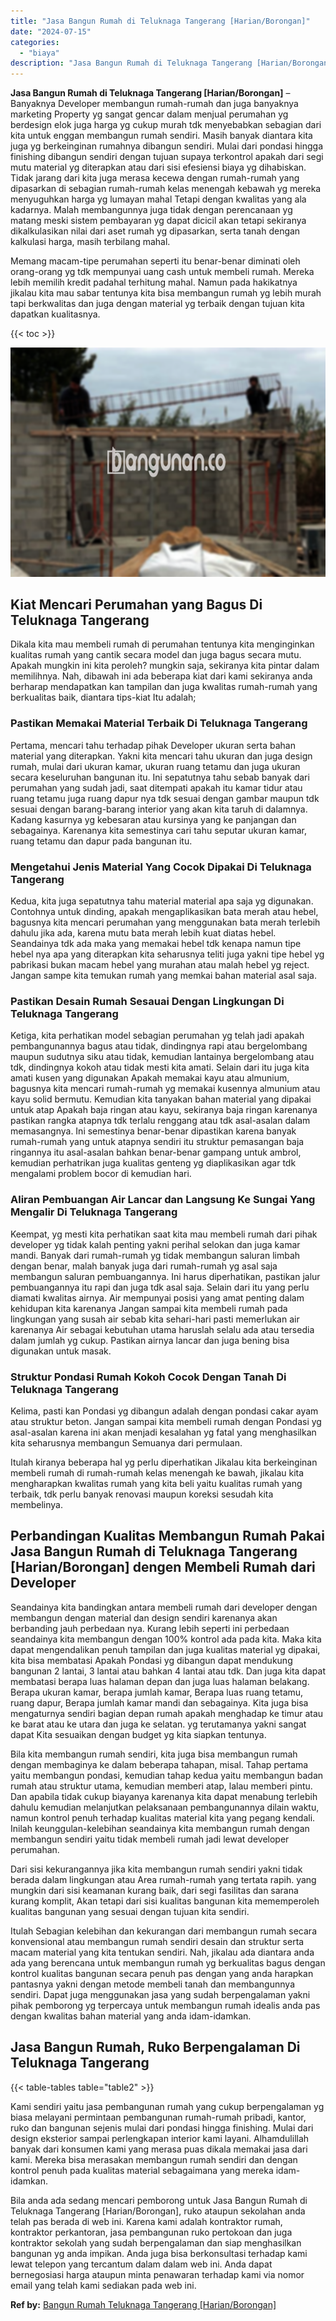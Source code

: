 ```yaml
---
title: "Jasa Bangun Rumah di Teluknaga Tangerang [Harian/Borongan]"
date: "2024-07-15"
categories: 
  - "biaya"
description: "Jasa Bangun Rumah di Teluknaga Tangerang [Harian/Borongan]. Bila anda ada sedang mencari pemborong untuk Jasa Bangun Rumah di Teluknaga Tangerang [Harian/Bo..."
---
```


**Jasa Bangun Rumah di Teluknaga Tangerang \[Harian/Borongan\]** – Banyaknya Developer membangun rumah-rumah dan juga banyaknya marketing Property yg sangat gencar dalam menjual perumahan yg berdesign elok juga harga yg cukup murah tdk menyebabkan sebagian dari kita untuk enggan membangun rumah sendiri. Masih banyak diantara kita juga yg berkeinginan rumahnya dibangun sendiri. Mulai dari pondasi hingga finishing dibangun sendiri dengan tujuan supaya terkontrol apakah dari segi mutu material yg diterapkan atau dari sisi efesiensi biaya yg dihabiskan. Tidak jarang dari kita juga merasa kecewa dengan rumah-rumah yang dipasarkan di sebagian rumah-rumah kelas menengah kebawah yg mereka menyuguhkan harga yg lumayan mahal Tetapi dengan kwalitas yang ala kadarnya. Malah membangunnya juga tidak dengan perencanaan yg matang meski sistem pembayaran yg dapat dicicil akan tetapi sekiranya dikalkulasikan nilai dari aset rumah yg dipasarkan, serta tanah dengan kalkulasi harga, masih terbilang mahal.

Memang macam-tipe perumahan seperti itu benar-benar diminati oleh orang-orang yg tdk mempunyai uang cash untuk membeli rumah. Mereka lebih memilih kredit padahal terhitung mahal. Namun pada hakikatnya jikalau kita mau sabar tentunya kita bisa membangun rumah yg lebih murah tapi berkwalitas dan juga dengan material yg terbaik dengan tujuan kita dapatkan kualitasnya.

{{< toc >}}

![Jasa Bangun Rumah di Teluknaga Tangerang [Harian/Borongan]](/images/borong-bangunan-14.png)

## Kiat Mencari Perumahan yang Bagus Di Teluknaga Tangerang

Dikala kita mau membeli rumah di perumahan tentunya kita menginginkan kualitas rumah yang cantik secara model dan juga bagus secara mutu. Apakah mungkin ini kita peroleh? mungkin saja, sekiranya kita pintar dalam memilihnya. Nah, dibawah ini ada beberapa kiat dari kami sekiranya anda berharap mendapatkan kan tampilan dan juga kwalitas rumah-rumah yang berkualitas baik, diantara tips-kiat Itu adalah;

### Pastikan Memakai Material Terbaik Di Teluknaga Tangerang

Pertama, mencari tahu terhadap pihak Developer ukuran serta bahan material yang diterapkan. Yakni kita mencari tahu ukuran dan juga design rumah, mulai dari ukuran kamar, ukuran ruang tetamu dan juga ukuran secara keseluruhan bangunan itu. Ini sepatutnya tahu sebab banyak dari perumahan yang sudah jadi, saat ditempati apakah itu kamar tidur atau ruang tetamu juga ruang dapur nya tdk sesuai dengan gambar maupun tdk sesuai dengan barang-barang interior yang akan kita taruh di dalamnya. Kadang kasurnya yg kebesaran atau kursinya yang ke panjangan dan sebagainya. Karenanya kita semestinya cari tahu seputar ukuran kamar, ruang tetamu dan dapur pada bangunan itu.

### Mengetahui Jenis Material Yang Cocok Dipakai Di Teluknaga Tangerang

Kedua, kita juga sepatutnya tahu material material apa saja yg digunakan. Contohnya untuk dinding, apakah mengaplikasikan bata merah atau hebel, bagusnya kita mencari perumahan yang menggunakan bata merah terlebih dahulu jika ada, karena mutu bata merah lebih kuat diatas hebel. Seandainya tdk ada maka yang memakai hebel tdk kenapa namun tipe hebel nya apa yang diterapkan kita seharusnya teliti juga yakni tipe hebel yg pabrikasi bukan macam hebel yang murahan atau malah hebel yg reject. Jangan sampe kita temukan rumah yang memkai bahan material asal saja.

### Pastikan Desain Rumah Sesauai Dengan Lingkungan Di Teluknaga Tangerang

Ketiga, kita perhatikan model sebagian perumahan yg telah jadi apakah pembangunannya bagus atau tidak, dindingnya rapi atau bergelombang maupun sudutnya siku atau tidak, kemudian lantainya bergelombang atau tdk, dindingnya kokoh atau tidak mesti kita amati. Selain dari itu juga kita amati kusen yang digunakan Apakah memakai kayu atau almunium, bagusnya kita mencari rumah-rumah yg memakai kusennya almunium atau kayu solid bermutu. Kemudian kita tanyakan bahan material yang dipakai untuk atap Apakah baja ringan atau kayu, sekiranya baja ringan karenanya pastikan rangka atapnya tdk terlalu renggang atau tdk asal-asalan dalam memasangnya. Ini semestinya benar-benar dipastikan karena banyak rumah-rumah yang untuk atapnya sendiri itu struktur pemasangan baja ringannya itu asal-asalan bahkan benar-benar gampang untuk ambrol, kemudian perhatrikan juga kualitas genteng yg diaplikasikan agar tdk mengalami problem bocor di kemudian hari.

### Aliran Pembuangan Air Lancar dan Langsung Ke Sungai Yang Mengalir Di Teluknaga Tangerang

Keempat, yg mesti kita perhatikan saat kita mau membeli rumah dari pihak developer yg tidak kalah penting yakni perihal selokan dan juga kamar mandi. Banyak dari rumah-rumah yg tidak membangun saluran limbah dengan benar, malah banyak juga dari rumah-rumah yg asal saja membangun saluran pembuangannya. Ini harus diperhatikan, pastikan jalur pembuangannya itu rapi dan juga tdk asal saja. Selain dari itu yang perlu diamati kwalitas airnya. Air mempunyai posisi yang amat penting dalam kehidupan kita karenanya Jangan sampai kita membeli rumah pada lingkungan yang susah air sebab kita sehari-hari pasti memerlukan air karenanya Air sebagai kebutuhan utama haruslah selalu ada atau tersedia dalam jumlah yg cukup. Pastikan airnya lancar dan juga bening bisa digunakan untuk masak.

### Struktur Pondasi Rumah Kokoh Cocok Dengan Tanah Di Teluknaga Tangerang

Kelima, pasti kan Pondasi yg dibangun adalah dengan pondasi cakar ayam atau struktur beton. Jangan sampai kita membeli rumah dengan Pondasi yg asal-asalan karena ini akan menjadi kesalahan yg fatal yang menghasilkan kita seharusnya membangun Semuanya dari permulaan.

Itulah kiranya beberapa hal yg perlu diperhatikan Jikalau kita berkeinginan membeli rumah di rumah-rumah kelas menengah ke bawah, jikalau kita mengharapkan kwalitas rumah yang kita beli yaitu kualitas rumah yang terbaik, tdk perlu banyak renovasi maupun koreksi sesudah kita membelinya.

## Perbandingan Kualitas Membangun Rumah Pakai Jasa Bangun Rumah di Teluknaga Tangerang \[Harian/Borongan\] dengen Membeli Rumah dari Developer

Seandainya kita bandingkan antara membeli rumah dari developer dengan membangun dengan material dan design sendiri karenanya akan berbanding jauh perbedaan nya. Kurang lebih seperti ini perbedaan seandainya kita membangun dengan 100% kontrol ada pada kita. Maka kita dapat mengendalikan penuh tampilan dan juga kualitas material yg dipakai, kita bisa membatasi Apakah Pondasi yg dibangun dapat mendukung bangunan 2 lantai, 3 lantai atau bahkan 4 lantai atau tdk. Dan juga kita dapat membatasi berapa luas halaman depan dan juga luas halaman belakang. Berapa ukuran kamar, berapa jumlah kamar, Berapa luas ruang tetamu, ruang dapur, Berapa jumlah kamar mandi dan sebagainya. Kita juga bisa mengaturnya sendiri bagian depan rumah apakah menghadap ke timur atau ke barat atau ke utara dan juga ke selatan. yg terutamanya yakni sangat dapat Kita sesuaikan dengan budget yg kita siapkan tentunya.

Bila kita membangun rumah sendiri, kita juga bisa membangun rumah dengan membaginya ke dalam beberapa tahapan, misal. Tahap pertama yaitu membangun pondasi, kemudian tahap kedua yaitu membangun badan rumah atau struktur utama, kemudian memberi atap, lalau memberi pintu. Dan apabila tidak cukup biayanya karenanya kita dapat menabung terlebih dahulu kemudian melanjutkan pelaksanaan pembangunannya dilain waktu, namun kontrol penuh terhadap kualitas material kita yang pegang kendali. Inilah keunggulan-kelebihan seandainya kita membangun rumah dengan membangun sendiri yaitu tidak membeli rumah jadi lewat developer perumahan.

Dari sisi kekurangannya jika kita membangun rumah sendiri yakni tidak berada dalam lingkungan atau Area rumah-rumah yang tertata rapih. yang mungkin dari sisi keamanan kurang baik, dari segi fasilitas dan sarana kurang komplit, Akan tetapi dari sisi kualitas bangunan kita mememperoleh kualitas bangunan yang sesuai dengan tujuan kita sendiri.

Itulah Sebagian kelebihan dan kekurangan dari membangun rumah secara konvensional atau membangun rumah sendiri desain dan struktur serta macam material yang kita tentukan sendiri. Nah, jikalau ada diantara anda ada yang berencana untuk membangun rumah yg berkualitas bagus dengan kontrol kualitas bangunan secara penuh pas dengan yang anda harapkan pantasnya yakni dengan metode membeli tanah dan membangunnya sendiri. Dapat juga menggunakan jasa yang sudah berpengalaman yakni pihak pemborong yg terpercaya untuk membangun rumah idealis anda pas dengan kwalitas bahan material yang anda idam-idamkan.

## Jasa Bangun Rumah, Ruko Berpengalaman Di Teluknaga Tangerang

{{< table-tables table="table2" >}}

Kami sendiri yaitu jasa pembangunan rumah yang cukup berpengalaman yg biasa melayani permintaan pembangunan rumah-rumah pribadi, kantor, ruko dan bangunan sejenis mulai dari pondasi hingga finishing. Mulai dari design eksterior sampai perlengkapan interior kami layani. Alhamdulillah banyak dari konsumen kami yang merasa puas dikala memakai jasa dari kami. Mereka bisa merasakan membangun rumah sendiri dan dengan kontrol penuh pada kualitas material sebagaimana yang mereka idam-idamkan.

Bila anda ada sedang mencari pemborong untuk Jasa Bangun Rumah di Teluknaga Tangerang \[Harian/Borongan\], ruko ataupun sekolahan anda telah pas berada di web ini. Karena kami adalah kontraktor rumah, kontraktor perkantoran, jasa pembangunan ruko pertokoan dan juga kontraktor sekolah yang sudah berpengalaman dan siap menghasilkan bangunan yg anda impikan. Anda juga bisa berkonsultasi terhadap kami lewat telepon yang tercantum dalam dalam web ini. Anda dapat bernegosiasi harga ataupun minta penawaran terhadap kami via nomor email yang telah kami sediakan pada web ini.

**Ref by:** [Bangun Rumah Teluknaga Tangerang [Harian/Borongan]](https://id.wikipedia.org/wiki/Bangun)
